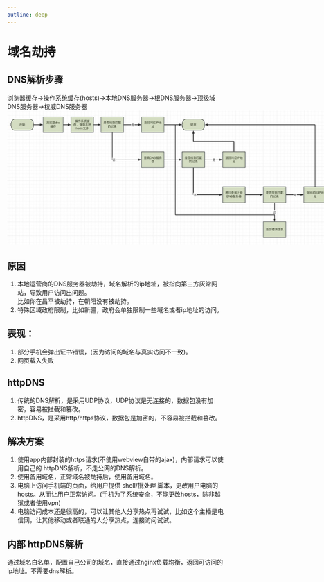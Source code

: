 ```yaml
---
outline: deep
---
```


# 域名劫持
## DNS解析步骤
浏览器缓存->操作系统缓存(hosts)->本地DNS服务器->根DNS服务器->顶级域DNS服务器->权威DNS服务器
 <img src="/dns.jpg" style="max-width: 150%" />

## 原因
1. 本地运营商的DNS服务器被劫持，域名解析的ip地址，被指向第三方灰常网站，导致用户访问出问题。  
比如你在昌平被劫持，在朝阳没有被劫持。  
2. 特殊区域政府限制，比如新疆，政府会单独限制一些域名或者ip地址的访问。

## 表现：  
1. 部分手机会弹出证书错误，(因为访问的域名与真实访问不一致)。   
2. 网页载入失败

## httpDNS 
1. 传统的DNS解析，是采用UDP协议，UDP协议是无连接的，数据包没有加密，容易被拦截和篡改。
2. httpDNS，是采用http/https协议，数据包是加密的，不容易被拦截和篡改。

## 解决方案
1. 使用app内部封装的https请求(不使用webview自带的ajax)，内部请求可以使用自己的 httpDNS解析，不走公网的DNS解析。  
2. 使用备用域名，正常域名被劫持后，使用备用域名。
3. 电脑上访问手机端的页面，给用户提供 shell/批处理 脚本，更改用户电脑的hosts。从而让用户正常访问。(手机为了系统安全，不能更改hosts，除非越狱或者使用vpn)
4. 电脑访问成本还是很高的，可以让其他人分享热点再试试，比如这个主播是电信网，让其他移动或者联通的人分享热点，连接访问试试。

## 内部 httpDNS解析
通过域名白名单，配置自己公司的域名，直接通过nginx负载均衡，返回可访问的ip地址。不需要dns解析。
